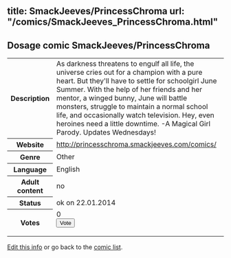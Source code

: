 title: SmackJeeves/PrincessChroma
url: "/comics/SmackJeeves_PrincessChroma.html"
---
Dosage comic SmackJeeves/PrincessChroma
-----------------------------------------

<p id="msg"></p>
<script type="text/javascript">
if (window.location.search === '?edit_info_mail=sent_ok') {
  var elem = document.getElementById("msg");
  elem.innerHTML = 'Edited information sucessfully sent for review, which is usually done daily. Thanks!';
  elem.className = 'ok';
}
</script>
<table class="comicinfo">
<tr>
<th>Description</th><td>As darkness threatens to engulf all life, the universe cries out for a champion with a pure heart. But they'll have to settle for schoolgirl June Summer. With the help of her friends and her mentor, a winged bunny, June will battle monsters, struggle to maintain a normal school life, and occasionally watch television. Hey, even heroines need a little downtime. -A Magical Girl Parody. Updates Wednesdays!</td>
</tr>
<tr>
<th>Website</th><td><a href="http://princesschroma.smackjeeves.com/comics/">http://princesschroma.smackjeeves.com/comics/</a></td>
</tr>
<tr>
<th>Genre</th><td>Other</td>
</tr>
<tr>
<th>Language</th><td>English</td>
</tr>
<tr>
<th>Adult content</th><td>no</td>
</tr>
<tr>
<th>Status</th><td>ok on 22.01.2014</td>
</tr>
<tr>
<th>Votes</th><td>0
<form action="http://gaecounter.appspot.com/count/" method="POST">
<input name="name" type="hidden" value="SmackJeeves_PrincessChroma"/>
<input name="uid" type="hidden" id="voteuid" value=""/>
<input type="submit" value="Vote"/>
</form>
</td>
</tr>
</table>
<script type="text/javascript">
var ua = navigator.userAgent;
document.getElementById("voteuid").value = ua.replace(/[^a-zA-Z0-9\._:]/g , "_");;
</script>

[Edit this info](SmackJeeves_PrincessChroma_edit.html) or go back to the [comic list](../comic-index.html).
